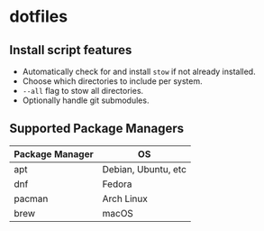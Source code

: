 # dotfiles

## Install script features

- Automatically check for and install `stow` if not already installed.
- Choose which directories to include per system.
- `--all` flag to stow all directories.
- Optionally handle git submodules.

## Supported Package Managers

| Package Manager        | OS                       |
| ---------------------- | ------------------------ |
| apt                    | Debian, Ubuntu, etc      |
| dnf                    | Fedora                   |
| pacman                 | Arch Linux               |
| brew                   | macOS                    |
